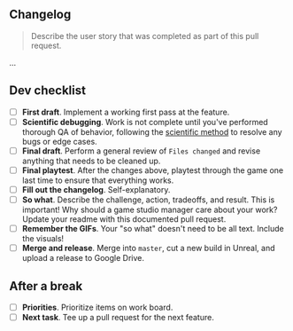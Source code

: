 ## Changelog

> Describe the user story that was completed as part of this pull request.

...

## Dev checklist

* [ ] **First draft**. Implement a working first pass at the feature.
* [ ] **Scientific debugging**. Work is not complete until you've performed thorough QA of behavior, following the [scientific method](https://cseweb.ucsd.edu/classes/wi10/cse15L/c/method.php) to resolve any bugs or edge cases.
* [ ] **Final draft**. Perform a general review of `Files changed` and revise anything that needs to be cleaned up.
* [ ] **Final playtest**. After the changes above, playtest through the game one last time to ensure that everything works.
* [ ] **Fill out the changelog**. Self-explanatory.
* [ ] **So what**. Describe the challenge, action, tradeoffs, and result. This is important! Why should a game studio manager care about your work? Update your readme with this documented pull request.
* [ ] **Remember the GIFs**. Your "so what" doesn't need to be all text. Include the visuals!
* [ ] **Merge and release**. Merge into `master`, cut a new build in Unreal, and upload a release to Google Drive.

## After a break

* [ ] **Priorities**. Prioritize items on work board.
* [ ] **Next task**. Tee up a pull request for the next feature.
